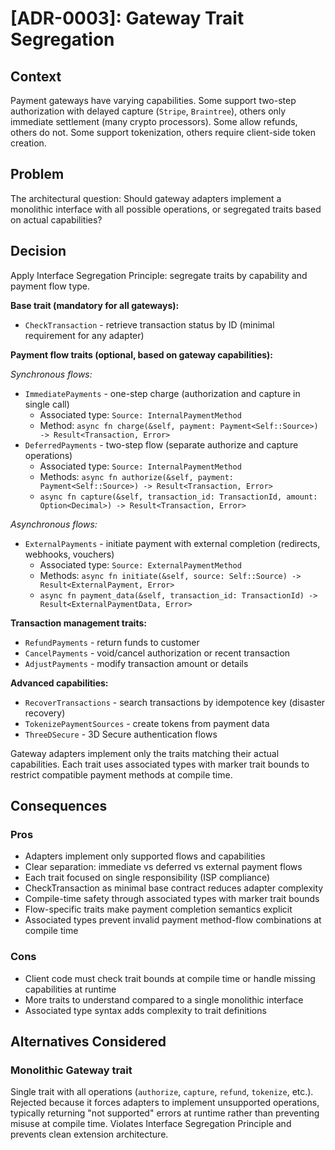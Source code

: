 # [ADR-0003]: Gateway Trait Segregation

## Context

Payment gateways have varying capabilities. Some support two-step authorization with delayed capture (`Stripe`, `Braintree`), others only immediate settlement (many crypto processors). Some allow refunds, others do not. Some support tokenization, others require client-side token creation.

## Problem

The architectural question: Should gateway adapters implement a monolithic interface with all possible operations, or segregated traits based on actual capabilities?

## Decision

Apply Interface Segregation Principle: segregate traits by capability and payment flow type.

**Base trait (mandatory for all gateways):**
- `CheckTransaction` - retrieve transaction status by ID (minimal requirement for any adapter)

**Payment flow traits (optional, based on gateway capabilities):**

*Synchronous flows:*
- `ImmediatePayments` - one-step charge (authorization and capture in single call)
  - Associated type: `Source: InternalPaymentMethod`
  - Method: `async fn charge(&self, payment: Payment<Self::Source>) -> Result<Transaction, Error>`
- `DeferredPayments` - two-step flow (separate authorize and capture operations)
  - Associated type: `Source: InternalPaymentMethod`
  - Methods: `async fn authorize(&self, payment: Payment<Self::Source>) -> Result<Transaction, Error>`
  - `async fn capture(&self, transaction_id: TransactionId, amount: Option<Decimal>) -> Result<Transaction, Error>`

*Asynchronous flows:*
- `ExternalPayments` - initiate payment with external completion (redirects, webhooks, vouchers)
  - Associated type: `Source: ExternalPaymentMethod`
  - Methods: `async fn initiate(&self, source: Self::Source) -> Result<ExternalPayment, Error>`
  - `async fn payment_data(&self, transaction_id: TransactionId) -> Result<ExternalPaymentData, Error>`

**Transaction management traits:**
- `RefundPayments` - return funds to customer
- `CancelPayments` - void/cancel authorization or recent transaction
- `AdjustPayments` - modify transaction amount or details

**Advanced capabilities:**
- `RecoverTransactions` - search transactions by idempotence key (disaster recovery)
- `TokenizePaymentSources` - create tokens from payment data
- `ThreeDSecure` - 3D Secure authentication flows

Gateway adapters implement only the traits matching their actual capabilities. Each trait uses associated types with marker trait bounds to restrict compatible payment methods at compile time.

## Consequences

### Pros
- Adapters implement only supported flows and capabilities
- Clear separation: immediate vs deferred vs external payment flows
- Each trait focused on single responsibility (ISP compliance)
- CheckTransaction as minimal base contract reduces adapter complexity
- Compile-time safety through associated types with marker trait bounds
- Flow-specific traits make payment completion semantics explicit
- Associated types prevent invalid payment method-flow combinations at compile time

### Cons
- Client code must check trait bounds at compile time or handle missing capabilities at runtime
- More traits to understand compared to a single monolithic interface
- Associated type syntax adds complexity to trait definitions

## Alternatives Considered

### Monolithic Gateway trait
Single trait with all operations (`authorize`, `capture`, `refund`, `tokenize`, etc.). Rejected because it forces adapters to implement unsupported operations, typically returning "not supported" errors at runtime rather than preventing misuse at compile time. Violates Interface Segregation Principle and prevents clean extension architecture.